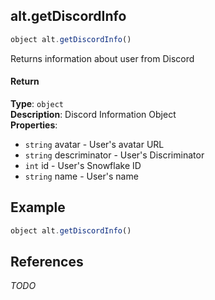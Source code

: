 [//]: # (version=90146c4e742ce71e8d915edaabb7e65bb1302f2906b419014330f87d436e9f75)

## alt.getDiscordInfo

```js
object alt.getDiscordInfo()
```

Returns information about user from Discord

#### Return

**Type**: `object`  
**Description**: Discord Information Object  
**Properties**:
- `string` avatar - User's avatar URL  
- `string` descriminator - User's Discriminator  
- `int` id - User's Snowflake ID  
- `string` name - User's name  

## Example

```js
object alt.getDiscordInfo()
```

## References

*TODO*